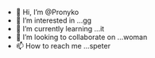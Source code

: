 - 👋 Hi, I’m @Pronyko
- 👀 I’m interested in ...gg
- 🌱 I’m currently learning ...it
- 💞️ I’m looking to collaborate on ...woman
- 📫 How to reach me ...speter

<!---
Pronyko/Pronyko is a ✨ special ✨ repository because its `README.md` (this file) appears on your GitHub profile.
You can click the Preview link to take a look at your changes.
--->

